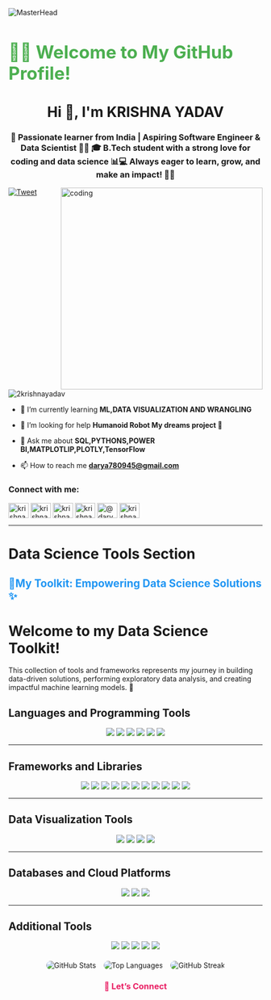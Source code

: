 ![MasterHead](https://logicmojo.com/assets/dist/new_pages/images/data-science-intro.gif)

<h1  style="font-size: 2.5em; color: #4CAF50;">👨‍💻 Welcome to My GitHub Profile!</h1>
<h1 align="center">Hi 👋, I'm KRISHNA YADAV</h1>
<h3 align="center">🚀 Passionate learner from India | Aspiring Software Engineer & Data Scientist 👩‍💻 🎓 B.Tech student with a strong love for coding and data science 📊💻 Always eager to learn, grow, and make an impact! 🌟✨</h3>
<img align="right" alt="coding" width="400" src="https://pgmatrix.net/wp-content/uploads/2021/10/home-version-8-banner-image.webp">

[![Tweet](https://img.shields.io/twitter/url/http/shields.io.svg?style=social)](https://x.com/KRISHNASHY71792)

<p align="left"> <img src="https://komarev.com/ghpvc/?username=2krishnayadav&label=Profile%20views&color=0e75b6&style=flat" alt="2krishnayadav" /> </p>



- 🌱 I’m currently learning **ML,DATA VISUALIZATION AND WRANGLING**

- 🤝 I’m looking for help  **Humanoid Robot My dreams project  🤖**

- 💬 Ask me about **SQL,PYTHONS,POWER BI,MATPLOTLIP,PLOTLY,TensorFlow**

- 📫 How to reach me **darya780945@gmail.com**

<h3 align="left">Connect with me:</h3>
<p align="left">

<a href="https://linkedin.com/in/krishna-yadav-392b61300" target="blank"><img align="center" src="https://raw.githubusercontent.com/rahuldkjain/github-profile-readme-generator/master/src/images/icons/Social/linked-in-alt.svg" alt="krishna-yadav-392b61300" height="30" width="40" /></a>
<a href="https://stackoverflow.com/users/krishna yadav" target="blank"><img align="center" src="https://raw.githubusercontent.com/rahuldkjain/github-profile-readme-generator/master/src/images/icons/Social/stack-overflow.svg" alt="krishna yadav" height="30" width="40" /></a>
<a href="https://kaggle.com/krishnayadav456wrsty" target="blank"><img align="center" src="https://raw.githubusercontent.com/rahuldkjain/github-profile-readme-generator/master/src/images/icons/Social/kaggle.svg" alt="krishnayadav456wrsty" height="30" width="40" /></a>
<a href="https://instagram.com/krishnayaduvansy58" target="blank"><img align="center" src="https://raw.githubusercontent.com/rahuldkjain/github-profile-readme-generator/master/src/images/icons/Social/instagram.svg" alt="krishnayaduvansy58" height="30" width="40" /></a>
<a href="https://www.hackerrank.com/@darya780945" target="blank"><img align="center" src="https://raw.githubusercontent.com/rahuldkjain/github-profile-readme-generator/master/src/images/icons/Social/hackerrank.svg" alt="@darya780945" height="30" width="40" /></a>
<a href="https://www.leetcode.com/krishnayaduvansy58" target="blank"><img align="center" src="https://raw.githubusercontent.com/rahuldkjain/github-profile-readme-generator/master/src/images/icons/Social/leet-code.svg" alt="krishnayaduvansy58" height="30" width="40" /></a>
</p>

---



 # Data Science Tools Section 

  <h2 style="color: #2196F3;">🔬My Toolkit: Empowering Data Science Solutions ✨ </h2>
  
  
  
<p align="center">
  <h1>Welcome to my Data Science Toolkit!</h1>
  <p>This collection of tools and frameworks represents my journey in building data-driven solutions, performing exploratory data analysis, and creating impactful machine learning models. 🚀</p>
</p>




## Languages and Programming Tools
<p align="center">
  <img src="https://img.shields.io/badge/-Python-3776AB?style=for-the-badge&logo=python&logoColor=white" />
  <img src="https://img.shields.io/badge/-R-276DC3?style=for-the-badge&logo=r&logoColor=white" />
  <img src="https://img.shields.io/badge/-SQL-4479A1?style=for-the-badge&logo=mysql&logoColor=white" />
  <img src="https://img.shields.io/badge/-C++-00599C?style=for-the-badge&logo=cplusplus&logoColor=white" />
  <img src="https://img.shields.io/badge/-HTML5-E34F26?style=for-the-badge&logo=html5&logoColor=white" />
  <img src="https://img.shields.io/badge/-CSS3-1572B6?style=for-the-badge&logo=css3&logoColor=white" />
</p>

---

## Frameworks and Libraries
<p align="center">
  <img src="https://img.shields.io/badge/-TensorFlow-FF6F00?style=for-the-badge&logo=tensorflow&logoColor=white" />
  <img src="https://img.shields.io/badge/-PyTorch-EE4C2C?style=for-the-badge&logo=pytorch&logoColor=white" />
  <img src="https://img.shields.io/badge/-Matplotlib-11557C?style=for-the-badge&logo=matplotlib&logoColor=white" />
  <img src="https://img.shields.io/badge/-Seaborn-FFBB39?style=for-the-badge&logo=plotly&logoColor=white" />
   <img src="https://img.shields.io/badge/-Plotly-3F4F75?style=for-the-badge&logo=plotly&logoColor=white" />
  <img src="https://img.shields.io/badge/-Pandas-150458?style=for-the-badge&logo=pandas&logoColor=white" />
  <img src="https://img.shields.io/badge/-NumPy-013243?style=for-the-badge&logo=numpy&logoColor=white" />
  <img src="https://img.shields.io/badge/-FastAPI-009688?style=for-the-badge&logo=fastapi&logoColor=white" />
  <img src="https://img.shields.io/badge/-Scikit%20Learn-F7931E?style=for-the-badge&logo=scikit-learn&logoColor=white" />
<img src="https://img.shields.io/badge/-OpenCV-5C3EE8?style=for-the-badge&logo=opencv&logoColor=white" />
  <img src="https://img.shields.io/badge/-Flask-000000?style=for-the-badge&logo=flask&logoColor=white" />
</p>

---

## Data Visualization Tools
<p align="center">
  <img src="https://img.shields.io/badge/-Tableau-E97627?style=for-the-badge&logo=tableau&logoColor=white" />
  <img src="https://img.shields.io/badge/-Power%20BI-F2C811?style=for-the-badge&logo=powerbi&logoColor=black" />
  
  <img src="https://img.shields.io/badge/-Blender-F5792A?style=for-the-badge&logo=blender&logoColor=white" />
  <img src="https://img.shields.io/badge/-Figma-F24E1E?style=for-the-badge&logo=figma&logoColor=white" />
</p>

----

## Databases and Cloud Platforms
<p align="center">
<!--   <img src="https://img.shields.io/badge/-MongoDB-47A248?style=for-the-badge&logo=mongodb&logoColor=white" /> -->
  <img src="https://img.shields.io/badge/-MySQL-4479A1?style=for-the-badge&logo=mysql&logoColor=white" />
<!--   <img src="https://img.shields.io/badge/-AWS-232F3E?style=for-the-badge&logo=amazon-aws&logoColor=white" /> -->
  <img src="https://img.shields.io/badge/-Google%20Cloud-4285F4?style=for-the-badge&logo=google-cloud&logoColor=white" />
  <img src="https://img.shields.io/badge/-Docker-2496ED?style=for-the-badge&logo=docker&logoColor=white" />
</p>

---

## Additional Tools
<p align="center">
  <img src="https://img.shields.io/badge/-Git-F05032?style=for-the-badge&logo=git&logoColor=white" />
  <img src="https://img.shields.io/badge/-Linux-FCC624?style=for-the-badge&logo=linux&logoColor=black" />
  <img src="https://img.shields.io/badge/-Adobe%20Illustrator-FF9A00?style=for-the-badge&logo=adobe-illustrator&logoColor=white" />
  <img src="https://img.shields.io/badge/-Adobe%20Photoshop-31A8FF?style=for-the-badge&logo=adobe-photoshop&logoColor=white" />
  <img src="https://img.shields.io/badge/-Jupyter-F37626?style=for-the-badge&logo=jupyter&logoColor=white" />
</p>

<div align="center">
  
  <!-- GitHub Stats Section -->
  <div style="display: flex; justify-content: center; flex-wrap: wrap; gap: 15px; margin-top: 20px;">
    <img src="https://github-readme-stats.vercel.app/api?username=2krishnayadav&show_icons=true&theme=tokyonight" alt="GitHub Stats" style="border-radius: 10px;" />
    <img src="https://github-readme-stats.vercel.app/api/top-langs?username=2krishnayadav&layout=compact&theme=tokyonight" alt="Top Languages" style="border-radius: 10px;" />
    <img src="https://github-readme-streak-stats.herokuapp.com/?user=2krishnayadav&theme=tokyonight" alt="GitHub Streak" style="border-radius: 10px;" />
  </div>
  


  <!-- Call to Action -->
  <h3 style="color: #E91E63;">🤝 Let’s Connect</h3>

</div>
